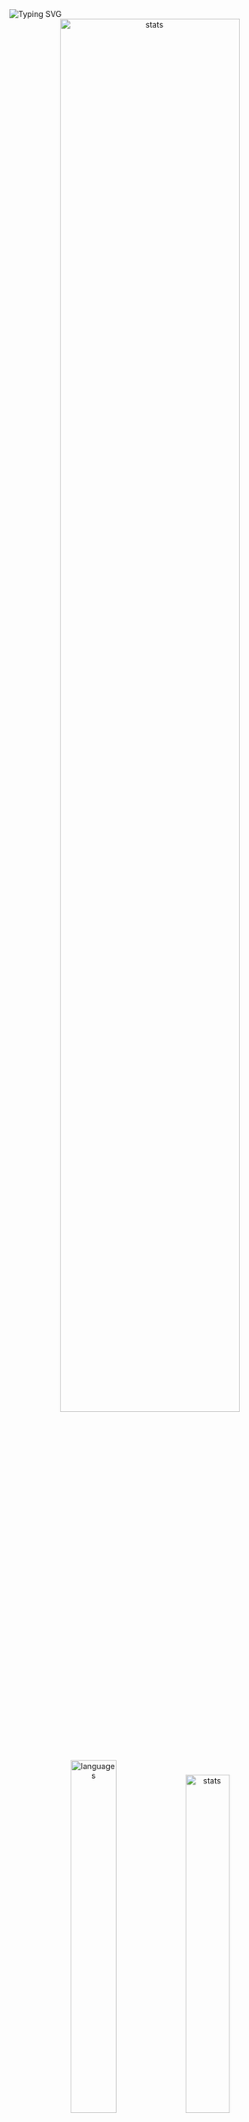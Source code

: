 <img src="https://readme-typing-svg.demolab.com?font=Fira+Code&size=50&duration=3000&color=9745F5&center=true&multiline=true&repeat=false&random=false&width=1000&height=150&lines=Hi!+I'm+Vanya;Python+Fullstack+Developer" alt="Typing SVG" />
<div align="center">
  <img src="http://github-readme-streak-stats.herokuapp.com?user=schr1k&theme=midnight-purple&hide_border=true&border_radius=0&date_format=j%20M%5B%20Y%5D&card_width=500&dates=9745F5&background=020202&border=9745F5&stroke=9745F5&ring=9745F5&fire=9745F5&currStreakNum=9745F5&sideNums=9745F5&currStreakLabel=9745F5&sideLabels=9745F5&excludeDaysLabel=9745F5" alt="stats" width=80%/>
</div>
<div align="center">
  <img src="https://github-readme-stats.vercel.app/api/top-langs/?username=schr1k&hide_border=true&bg_color=020202&text_color=9745F5&title_color=9745F5&layout=compact" alt="languages" width=40.25%>
  <img src="https://github-readme-stats.vercel.app/api?username=schr1k&show_icons=true&hide_border=true&bg_color=020202&text_color=9745F5&title_color=9745F5&icon_color=9745F5&hide_rank=true&hide=contribs,issues" alt="stats" width=39.4%/>
</div>
<div align="center">
  <h1>Skills:</h1>
  <img src="https://skillicons.dev/icons?i=py,postgres,html,css,js,ts,react,next,git,linux" alt="skills" width=80%>
</div>

---
<!--START_SECTION:waka-->
**🐱 My GitHub Data** 

> 📦 85.5 kB Used in GitHub's Storage 
 > 
> 🏆 819 Contributions in the Year 2023
 > 
> 💼 Opted to Hire
 > 
> 📜 9 Public Repositories 
 > 
> 🔑 15 Private Repositories 
 > 
📊 **This Week I Spent My Time On** 

```text
🕑︎ Time Zone: Europe/Moscow

💬 Programming Languages: 
Python                   2 hrs 25 mins       ████████████████░░░░░░░░░   62.09 % 
Prisma                   18 mins             ██░░░░░░░░░░░░░░░░░░░░░░░   07.94 % 
JavaScript               16 mins             ██░░░░░░░░░░░░░░░░░░░░░░░   06.98 % 
Bash                     13 mins             █░░░░░░░░░░░░░░░░░░░░░░░░   05.82 % 
GitIgnore file           9 mins              █░░░░░░░░░░░░░░░░░░░░░░░░   04.23 % 

🔥 Editors: 
PyCharm                  2 hrs 57 mins       ███████████████████░░░░░░   75.67 % 
WebStorm                 49 mins             █████░░░░░░░░░░░░░░░░░░░░   21.25 % 
DataGrip                 4 mins              ░░░░░░░░░░░░░░░░░░░░░░░░░   01.97 % 
Unknown Editor           2 mins              ░░░░░░░░░░░░░░░░░░░░░░░░░   01.11 % 

💻 Operating System: 
Windows                  3 hrs 54 mins       █████████████████████████   100.00 % 
```

**I Mostly Code in Python** 

```text
Python                   20 repos            █████████████████░░░░░░░░   68.97 % 
HTML                     3 repos             ███░░░░░░░░░░░░░░░░░░░░░░   10.34 % 
TypeScript               3 repos             ███░░░░░░░░░░░░░░░░░░░░░░   10.34 % 
JavaScript               2 repos             ██░░░░░░░░░░░░░░░░░░░░░░░   06.90 % 
Lasso                    1 repo              █░░░░░░░░░░░░░░░░░░░░░░░░   03.45 % 
```




 Last Updated on 07/12/2023 22:10:19 UTC
<!--END_SECTION:waka-->
